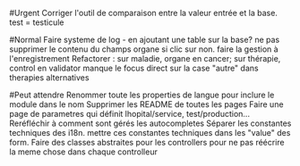 #Urgent
Corriger l'outil de comparaison entre la valeur entrée et la base. test = testicule



#Normal
Faire systeme de log - en ajoutant une table sur la base?
ne pas supprimer le contenu du champs organe si clic sur non. faire la gestion à l'enregistrement
Refactorer : sur maladie, organe en cancer; sur thérapie, control en validator
manque le focus direct sur la case "autre" dans therapies alternatives


#Peut attendre
Renommer toute les properties de langue pour inclure le module dans le nom 
Supprimer les README de toutes les pages
Faire une page de parametres qui définit lhopital/service, test/production...
Reréfléchir à comment sont gérés les autocompletes
Séparer les constantes techniques des i18n. mettre ces constantes techniques dans les "value" des form.
Faire des classes abstraites pour les controllers pour ne pas réécrire la meme chose dans chaque controlleur






